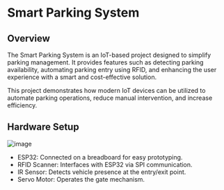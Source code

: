 # Smart Parking System

## Overview
The Smart Parking System is an IoT-based project designed to simplify parking management. It provides features such as detecting parking availability, automating parking entry using RFID, and enhancing the user experience with a smart and cost-effective solution.

This project demonstrates how modern IoT devices can be utilized to automate parking operations, reduce manual intervention, and increase efficiency.

## Hardware Setup

![image](https://github.com/user-attachments/assets/176588dc-3475-4d9a-b864-1552e6f695ab)

- ESP32: Connected on a breadboard for easy prototyping.
- RFID Scanner: Interfaces with ESP32 via SPI communication.
- IR Sensor: Detects vehicle presence at the entry/exit point.
- Servo Motor: Operates the gate mechanism.
